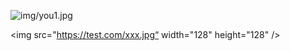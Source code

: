 ![img/you1.jpg](https://fri-oss.oss-cn-beijing.aliyuncs.com/img/you1.jpg#pic_center=12x12)

<img src="https://test.com/xxx.jpg“ width="128" height="128" />

